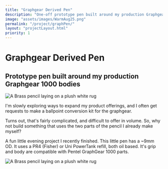 ```yaml
---
title: "Graphgear Derived Pen"
description: "One-off prototype pen built around my production Graphgear 1000 bodies."
image: "assets/images/WarmAug25.png"
permalink: "/project/graphPen/"
layout: "projectLayout.html"
priority: 1
---
```


# Graphgear Derived Pen
## Prototype pen built around my production Graphgear 1000 bodies

<img src="/assets/images/WarmAug25.png" alt="A Brass pencil laying on a plush white rug" title="on the rug"> 

I'm slowly exploring ways to expand my product offerings, and I often get requests to make a ballpoint conversion kit for the graphgear.

Turns out, that's fairly complicated, and difficult to offer in volume. So, why not build something that uses the two parts of the pencil I already make myself? 

A fun little evening project I recently finished. This little pen has a ~9mm OD. It uses a PR4 (Fisher) or Uni PowerTank refill, both oil based. It's grip and body are compatible with Pentel GraphGear 1000 parts. 

<img src="/assets/images/brassPenAlongWhiteRug.jpeg " alt="A Brass pencil laying on a plush white rug" title="on the rug"> 


